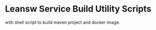 # Leansw Service Build Utility Scripts

with shell script to build maven project and docker image.

